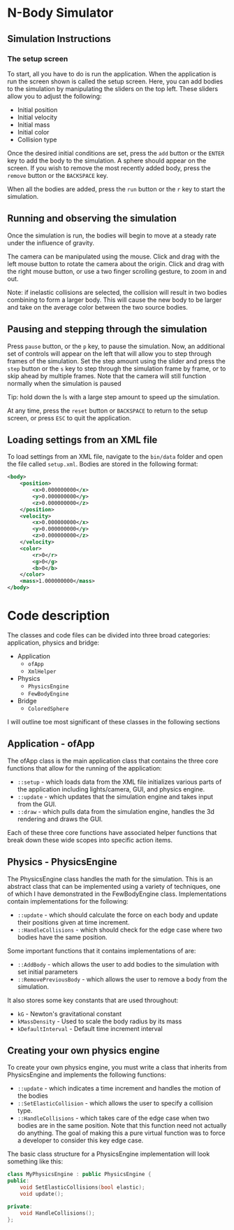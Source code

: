 # N-Body Simulator

## Simulation Instructions
### The setup screen
To start, all you have to do is run the application. When the application is run the screen shown is called the setup screen. Here, you can add bodies to the simulation by manipulating the sliders on the top left. These sliders allow you to adjust the following:
* Initial position
* Initial velocity
* Initial mass
* Initial color
* Collision type

Once the desired initial conditions are set, press the `add` button or the `ENTER` key to add the body to the simulation. A sphere should appear on the screen. If you wish to remove the most recently added body, press the `remove` button or the `BACKSPACE` key.

When all the bodies are added, press the `run` button or the `r` key to start the simulation.

## Running and observing the simulation
Once the simulation is run, the bodies will begin to move at a steady rate under the influence of gravity.

The camera can be manipulated using the mouse. Click and drag with the left mouse button to rotate the camera about the origin. Click and drag with the right mouse button, or use a two finger scrolling gesture, to zoom in and out.

Note: if inelastic collisions are selected, the collision will result in two bodies combining to form a larger body. This will cause the new body to be larger and take on the average color between the two source bodies.   

## Pausing and stepping through the simulation
Press `pause` button, or the `p` key, to pause the simulation. Now, an additional set of controls will appear on the left that will allow you to step through frames of the simulation. Set the step amount using the slider and press the `step` button or the `s` key to step through the simulation frame by frame, or to skip ahead by multiple frames. Note that the camera will still function normally when the simulation is paused

Tip: hold down the l`s` with a large step amount to speed up the simulation.

At any time, press the `reset` button or `BACKSPACE` to return to the setup screen, or press `ESC` to quit the application.

## Loading settings from an XML file
To load settings from an XML file, navigate to the `bin/data` folder and open the file called `setup.xml`. Bodies are stored in the following format:
```xml
<body>
    <position>
        <x>0.000000000</x>
        <y>0.000000000</y>
        <z>0.000000000</z>
    </position>
    <velocity>
        <x>0.000000000</x>
        <y>0.000000000</y>
        <z>0.000000000</z>
    </velocity>
    <color>
        <r>0</r>
        <g>0</g>
        <b>0</b>
    </color>
    <mass>1.000000000</mass>
</body>
```
# Code description
The classes and code files can be divided into three broad categories: application, physics and bridge:
* Application
    * `ofApp`
    * `XmlHelper`
* Physics
    * `PhysicsEngine`
    * `FewBodyEngine`
* Bridge
    * `ColoredSphere`

I will outline toe most significant of these classes in the following sections

## Application - ofApp
The ofApp class is the main application class that contains the three core functions that allow for the running of the application:
* `::setup` - which loads data from the XML file initializes various parts of the application including lights/camera, GUI, and physics engine.
* `::update` - which updates that the simulation engine and takes input from the GUI.
* `::draw` - which pulls data from the simulation engine, handles the 3d rendering and draws the GUI.

Each of these three core functions have associated helper functions that break down these wide scopes into specific action items.

## Physics - PhysicsEngine
The PhysicsEngine class handles the math for the simulation. This is an abstract class that can be implemented using a variety of techniques, one of which I have demonstrated in the FewBodyEngine class. Implementations contain implementations for the following:
* `::update` - which should calculate the force on each body and update their positions given at time increment.
* `::HandleCollisions` - which should check for the edge case where two bodies have the same position.

Some important functions that it contains implementations of are:
* `::AddBody` - which allows the user to add bodies to the simulation with set initial parameters
* `::RemovePreviousBody` - which allows the user to remove a body from the simulation.

It also stores some key constants that are used throughout:
* `kG` - Newton's gravitational constant
* `kMassDensity` - Used to scale the body radius by its mass
* `kDefaultInterval` - Default time increment interval

## Creating your own physics engine
To create your own physics engine, you must write a class that inherits from PhysicsEngine and implements the following functions:
* `::update` - which indicates a time increment and handles the motion of the bodies
* `::SetElasticCollision` - which allows the user to specify a collision type.
* `::HandleCollisions` - which takes care of the edge case when two bodies are in the same position. Note that this function need not actually do anything. The goal of making this a pure virtual function was to force a developer to consider this key edge case.

The basic class structure for a PhysicsEngine implementation will look something like this:
```c++
class MyPhysicsEngine : public PhysicsEngine {
public:
    void SetElasticCollisions(bool elastic);
    void update();

private:
	void HandleCollisions();
};
```